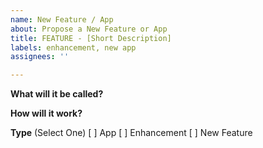 ```yaml
---
name: New Feature / App
about: Propose a New Feature or App
title: FEATURE - [Short Description]
labels: enhancement, new app
assignees: ''

---
```


**What will it be called?**

**How will it work?**

**Type**
(Select One)
[ ] App
[ ] Enhancement
[ ] New Feature
